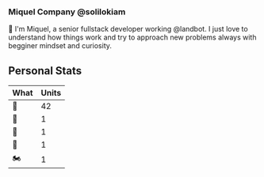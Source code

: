 ### Miquel Company @solilokiam
👋 I'm Miquel, a senior fullstack developer working @landbot. I just love to understand how things work and try to approach new problems always with begginer mindset and curiosity.

## Personal Stats
What | Units
---- | -----
🎂 | 42
👦 | 1
👧 | 1
🐶 | 1
🏍 | 1

<!--
**solilokiam/solilokiam** is a ✨ _special_ ✨ repository because its `README.md` (this file) appears on your GitHub profile.

Here are some ideas to get you started:

- 🔭 I’m currently working on ...
- 🌱 I’m currently learning ...
- 👯 I’m looking to collaborate on ...
- 🤔 I’m looking for help with ...
- 💬 Ask me about ...
- 📫 How to reach me: ...
- 😄 Pronouns: ...
- ⚡ Fun fact: ...
-->
